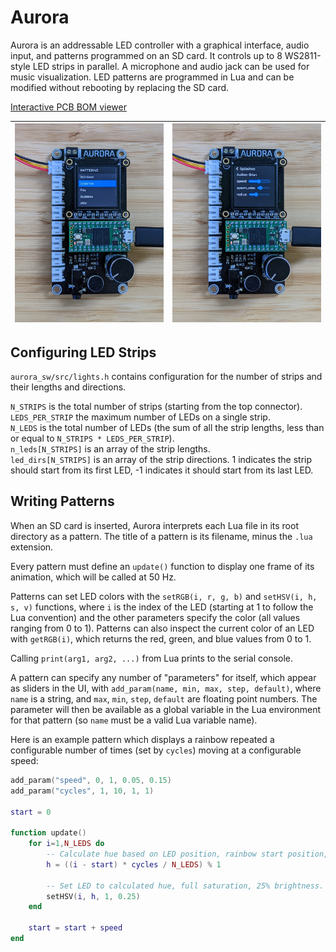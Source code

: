 # Aurora
Aurora is an addressable LED controller with a graphical interface, audio input, and patterns programmed on an SD card.
It controls up to 8 WS2811-style LED strips in parallel.
A microphone and audio jack can be used for music visualization.
LED patterns are programmed in Lua and can be modified without rebooting by replacing the SD card.

[Interactive PCB BOM viewer](https://htmlpreview.github.io/?https://github.com/cruzsbrian/aurora/blob/main/aurora_hw/bom/ibom.html)

| <img src="/img/menu.jpg" height=100%> | <img src="/img/pattern.jpg" height=100%> |
| ----------------------------- | ----------------------------------- |

## Configuring LED Strips

`aurora_sw/src/lights.h` contains configuration for the number of strips and their lengths and directions.

`N_STRIPS` is the total number of strips (starting from the top connector).  
`LEDS_PER_STRIP` the maximum number of LEDs on a single strip.  
`N_LEDS` is the total number of LEDs (the sum of all the strip lengths, less than or equal to `N_STRIPS * LEDS_PER_STRIP`).  
`n_leds[N_STRIPS]` is an array of the strip lengths.  
`led_dirs[N_STRIPS]` is an array of the strip directions.
1 indicates the strip should start from its first LED, -1 indicates it should start from its last LED.

## Writing Patterns

When an SD card is inserted, Aurora interprets each Lua file in its root directory as a pattern.
The title of a pattern is its filename, minus the `.lua` extension.

Every pattern must define an `update()` function to display one frame of its animation, which will be called at 50 Hz.

Patterns can set LED colors with the `setRGB(i, r, g, b)` and `setHSV(i, h, s, v)` functions, where `i` is the index of the LED (starting at 1 to follow the Lua convention) and the other parameters specify the color (all values ranging from 0 to 1).
Patterns can also inspect the current color of an LED with `getRGB(i)`, which returns the red, green, and blue values from 0 to 1.

Calling `print(arg1, arg2, ...)` from Lua prints to the serial console.

A pattern can specify any number of "parameters" for itself, which appear as sliders in the UI, with `add_param(name, min, max, step, default)`, where `name` is a string, and `max`, `min`, `step`, `default` are floating point numbers.
The parameter will then be available as a global variable in the Lua environment for that pattern (so `name` must be a valid Lua variable name).

Here is an example pattern which displays a rainbow repeated a configurable number of times (set by `cycles`) moving at a configurable speed:
```Lua
add_param("speed", 0, 1, 0.05, 0.15)
add_param("cycles", 1, 10, 1, 1)

start = 0

function update()
    for i=1,N_LEDS do
        -- Calculate hue based on LED position, rainbow start position, and number of cycles.
        h = ((i - start) * cycles / N_LEDS) % 1
        
        -- Set LED to calculated hue, full saturation, 25% brightness.
        setHSV(i, h, 1, 0.25)
    end

    start = start + speed
end
```
